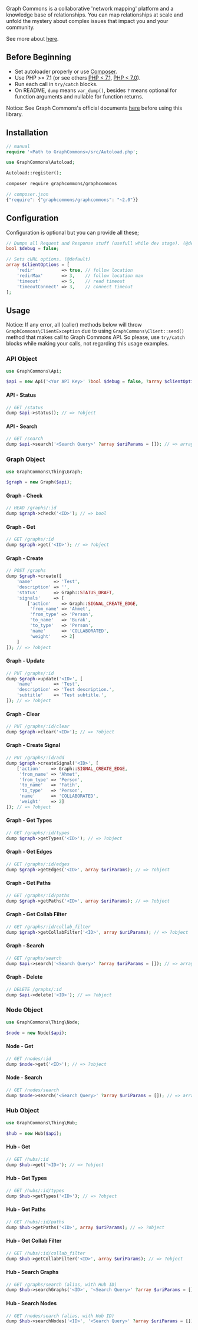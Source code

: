 Graph Commons is a collaborative 'network mapping' platform and a knowledge base of relationships. You can map relationships at scale and unfold the mystery about complex issues that impact you and your community.

See more about [here](//graphcommons.com/about).

## Before Beginning

- Set autoloader properly or use [Composer](//getcomposer.org).
- Use PHP >= 7.1 (or see others [PHP < 7.1](//github.com/graphcommons/graphcommons-php7-archive), [PHP < 7.0](//github.com/graphcommons/graphcommons-php-archive)).
- Run each call in `try/catch` blocks.
- On README, `dump` means `var_dump()`, besides `?` means optional for function arguments and nullable for function returns.

Notice: See Graph Commons's official documents [here](//graphcommons.github.io/api-v1/) before using this library.

## Installation

```php
// manual
require '<Path to GraphCommons>/src/Autoload.php';

use GraphCommons\Autoload;

Autoload::register();
```

```bash
composer require graphcommons/graphcommons
```

```js
// composer.json
{"require": {"graphcommons/graphcommons": "~2.0"}}
```

## Configuration

Configuration is optional but you can provide all these;

```php
// Dumps all Request and Response stuff (usefull while dev stage). (@default)
bool $debug = false;

// Sets cURL options. (@default)
array $clientOptions = [
    'redir'          => true, // follow location
    'redirMax'       => 3,    // follow location max
    'timeout'        => 5,    // read timeout
    'timeoutConnect' => 3,    // connect timeout
];
```

## Usage

Notice: If any error, all (caller) methods below will throw `GraphCommons\ClientException` due to using `GraphCommons\Client::send()` method that makes call to Graph Commons API. So please, use `try/catch` blocks while making your calls, not regarding this usage examples.

### API Object
```php
use GraphCommons\Api;

$api = new Api('<Yor API Key>' ?bool $debug = false, ?array $clientOptions = []);
```

#### API - Status
```php
// GET /status
dump $api->status(); // => ?object
```

#### API - Search
```php
// GET /search
dump $api->search('<Search Query>' ?array $uriParams = []); // => array
```

### Graph Object
```php
use GraphCommons\Thing\Graph;

$graph = new Graph($api);
```

#### Graph - Check
```php
// HEAD /graphs/:id
dump $graph->check('<ID>'); // => bool
```

#### Graph - Get
```php
// GET /graphs/:id
dump $graph->get('<ID>'); // => ?object
```

#### Graph - Create
```php
// POST /graphs
dump $graph->create([
    'name'        => 'Test',
    'description' => '',
    'status'      => Graph::STATUS_DRAFT,
    'signals'     => [
        ['action'    => Graph::SIGNAL_CREATE_EDGE,
         'from_name' => 'Ahmet',
         'from_type' => 'Person',
         'to_name'   => 'Burak',
         'to_type'   => 'Person',
         'name'      => 'COLLABORATED',
         'weight'    => 2]
    ]
]); // => ?object
```

#### Graph - Update
```php
// PUT /graphs/:id
dump $graph->update('<ID>', [
    'name'        => 'Test',
    'description' => 'Test description.',
    'subtitle'    => 'Test subtitle.',
]); // => ?object
```

#### Graph - Clear
```php
// PUT /graphs/:id/clear
dump $graph->clear('<ID>'); // => ?object
```

#### Graph - Create Signal
```php
// PUT /graphs/:id/add
dump $graph->createSignal('<ID>', [
    ['action'    => Graph::SIGNAL_CREATE_EDGE,
     'from_name' => 'Ahmet',
     'from_type' => 'Person',
     'to_name'   => 'Fatih',
     'to_type'   => 'Person',
     'name'      => 'COLLABORATED',
     'weight'    => 2]
]); // => ?object
```

#### Graph - Get Types
```php
// GET /graphs/:id/types
dump $graph->getTypes('<ID>'); // => ?object
```

#### Graph - Get Edges
```php
// GET /graphs/:id/edges
dump $graph->getEdges('<ID>', array $uriParams); // => ?object
```

#### Graph - Get Paths
```php
// GET /graphs/:id/paths
dump $graph->getPaths('<ID>', array $uriParams); // => ?object
```

#### Graph - Get Collab Filter
```php
// GET /graphs/:id/collab_filter
dump $graph->getCollabFilter('<ID>', array $uriParams); // => ?object
```

#### Graph - Search
```php
// GET /graphs/search
dump $api->search('<Search Query>' ?array $uriParams = []); // => array
```

#### Graph - Delete
```php
// DELETE /graphs/:id
dump $api->delete('<ID>'); // => ?object
```

### Node Object
```php
use GraphCommons\Thing\Node;

$node = new Node($api);
```

#### Node - Get
```php
// GET /nodes/:id
dump $node->get('<ID>'); // => ?object
```

#### Node - Search
```php
// GET /nodes/search
dump $node->search('<Search Query>' ?array $uriParams = []); // => array
```

### Hub Object
```php
use GraphCommons\Thing\Hub;

$hub = new Hub($api);
```

#### Hub - Get
```php
// GET /hubs/:id
dump $hub->get('<ID>'); // => ?object
```

#### Hub - Get Types
```php
// GET /hubs/:id/types
dump $hub->getTypes('<ID>'); // => ?object
```

#### Hub - Get Paths
```php
// GET /hubs/:id/paths
dump $hub->getPaths('<ID>', array $uriParams); // => ?object
```

#### Hub - Get Collab Filter
```php
// GET /hubs/:id/collab_filter
dump $hub->getCollabFilter('<ID>', array $uriParams); // => ?object
```

#### Hub - Search Graphs
```php
// GET /graphs/search (alias, with Hub ID)
dump $hub->searchGraphs('<ID>', '<Search Query>' ?array $uriParams = []); // => array
```

#### Hub - Search Nodes
```php
// GET /nodes/search (alias, with Hub ID)
dump $hub->searchNodes('<ID>', '<Search Query>' ?array $uriParams = []); // => array
```

